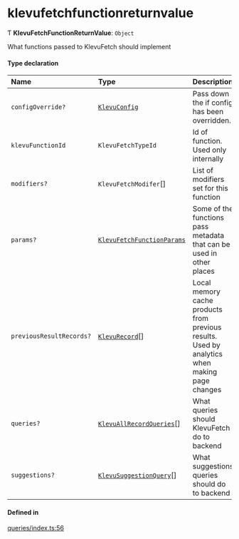 # klevufetchfunctionreturnvalue
      
Ƭ **KlevuFetchFunctionReturnValue**: `Object`

What functions passed to KlevuFetch should implement

#### Type declaration

| Name | Type | Description |
| :------ | :------ | :------ |
| `configOverride?` | [`KlevuConfig`](classes/KlevuConfig.md) | Pass down the if config has been overridden. |
| `klevuFunctionId` | `KlevuFetchTypeId` | Id of function. Used only internally |
| `modifiers?` | `KlevuFetchModifer`[] | List of modifiers set for this function |
| `params?` | [`KlevuFetchFunctionParams`](klevufetchfunctionparams.md) | Some of the functions pass metadata that can be used in other places |
| `previousResultRecords?` | [`KlevuRecord`](klevurecord.md)[] | Local memory cache products from previous results. Used by analytics when making page changes |
| `queries?` | [`KlevuAllRecordQueries`](klevuallrecordqueries.md)[] | What queries should KlevuFetch do to backend |
| `suggestions?` | [`KlevuSuggestionQuery`](klevusuggestionquery.md)[] | What suggestions queries should do to backend |

#### Defined in

[queries/index.ts:56](https://github.com/klevultd/frontend-sdk/blob/492d3760/packages/klevu-core/src/queries/index.ts#L56)


